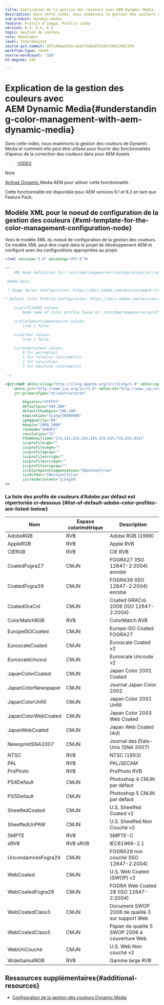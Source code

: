 ```yaml
---
title: Explication de la gestion des couleurs avec AEM Dynamic Media
description: Dans cette vidéo, nous examinons la gestion des couleurs de Dynamic Media et comment elle peut être utilisée pour fournir des fonctionnalités d’aperçu de la correction des couleurs dans pour AEM Assets.
sub-product: dynamic-media
feature: Profils d’image, Profils vidéo
version: 6.3, 6.4, 6.5
topic: Gestion de contenu
role: Developer
level: Intermediate
source-git-commit: d9714b9a291ec3ee5f3dba9723de72bb120d2149
workflow-type: tm+mt
source-wordcount: '328'
ht-degree: 24%

---
```



# Explication de la gestion des couleurs avec AEM Dynamic Media{#understanding-color-management-with-aem-dynamic-media}

Dans cette vidéo, nous examinons la gestion des couleurs de Dynamic Media et comment elle peut être utilisée pour fournir des fonctionnalités d’aperçu de la correction des couleurs dans pour AEM Assets.

>[!VIDEO](https://video.tv.adobe.com/v/16792/?quality=9&learn=on)

>[!NOTE]
>
>[Activez Dynamic ](https://docs.adobe.com/docs/en/aem/6-0/administer/integration/dynamic-media/enabling-dynamic-media.html) Media AEM pour utiliser cette fonctionnalité.

Cette fonctionnalité est disponible pour AEM versions 6.1 et 6.2 en tant que Feature Pack.

## Modèle XML pour le noeud de configuration de la gestion des couleurs {#xml-template-for-the-color-management-configuration-node}

Voici le modèle XML du noeud de configuration de la gestion des couleurs. Ce modèle XML peut être copié dans le projet de développement AEM et configuré avec les configurations appropriées au projet.

```xml
<?xml version="1.0" encoding="UTF-8"?>

<!--
    XML Node definition for: /etc/dam/imageserver/configuration/jcr:content/settings

 Adobe Docs

 * Image Server Configuration: https://docs.adobe.com/docs/en/aem/6-2/administer/content/dynamic-media/config-dynamic.html#Configuring%20Dynamic%20Media%20Image%20Settings

* Default Color Profile Configuration: https://docs.adobe.com/docs/en/aem/6-1/administer/content/dynamic-media/config-dynamic.html#Configuring%20the%20default%20color%20profiles

    iccprofileXXX values:
        Node name of color profile found at: /etc/dam/imageserver/profiles

    iccblackpointcompensation values:
        true | false

    iccdither values:
        true | false

    iccrenderintent values:
        0 for perceptual
        1 for relative colorimetric
        2 for saturation
        3 for absolute colorimetric

-->

<jcr:root xmlns:sling="http://sling.apache.org/jcr/sling/1.0" xmlns:cq="http://www.day.com/jcr/cq/1.0"
    xmlns:jcr="http://www.jcp.org/jcr/1.0" xmlns:nt="http://www.jcp.org/jcr/nt/1.0"
    jcr:primaryType="nt:unstructured"

        bkgcolor="FFFFFF"
        defaultpix="300,300"
        defaultthumbpix="100,100"
        expiration="{Long}36000000"
        jpegquality="80"
        maxpix="2000,2000"
        resmode="SHARP2"
        resolution="72"
        thumbnailtime="[1%,11%,21%,31%,41%,51%,61%,71%,81%,91%]"
        iccprofilergb=""
        iccprofilecmyk=""
        iccprofilegray=""
        iccprofilesrcrgb=""
        iccprofilesrccmyk=""
        iccprofilesrcgray=""
        iccblackpointcompensation="{Boolean}true"
        iccdither="{Boolean}false"
        iccrenderintent="{Long}0"
/>
```

### La liste des profils de couleurs d’Adobe par défaut est répertoriée ci-dessous {#list-of-default-adobe-color-profiles-are-listed-below}

| Nom | Espace colorimétrique | Description |
| ------------------- | ---------- | ------------------------------------- |
| AdobeRGB | RVB | Adobe RGB (1998) |
| AppleRGB | RVB | Apple RVB |
| CIERGB | RVB | CIE RVB |
| CoatedFogra27 | CMJN | FOGRA27 (ISO 12647-2:2004) enrobé |
| CoatedFogra39 | CMJN | FOGRA39 (ISO 12647-2:2004) enrobé |
| CoatedGraCol | CMJN | Coated GRACoL 2006 (ISO 12647-2:2004) |
| ColorMatchRGB | RVB | ColorMatch RVB |
| EuropeISOCoated | CMJN | Europe ISO Coated FOGRA27 |
| EuroscaleCoated | CMJN | Euroscale Coated v2 |
| EuroscaleUncoul | CMJN | Euroscale Uncoute v2 |
| JapanColorCoated | CMJN | Japan Color 2001 Coated |
| JapanColorNewspaper | CMJN | Journal Japan Color 2002 |
| JapanColorUnfill | CMJN | Japan Color 2001 Unfill |
| JapanColorWebCoated | CMJN | Japan Color 2003 Web Coated |
| JapanWebCoated | CMJN | Japan Web Coated (Ad) |
| NewsprintSNA2007 | CMJN | Journal des États-Unis (SNA 2007) |
| NTSC | RVB | NTSC (1953) |
| PAL | RVB | PAL/SECAM |
| ProPhoto | RVB | ProPhoto RVB |
| PS4Default | CMJN | Photoshop 4 CMJN par défaut |
| PS5Default | CMJN | Photoshop 5 CMJN par défaut |
| SheetfedCoated | CMJN | U.S. Sheetfed Coated v2 |
| SheetfedUnPAW | CMJN | U.S. Sheetfed Non Couché v2 |
| SMPTE | RVB | SMPTE-C |
| sRVB | RVB sRVB | IEC61966-2.1 |
| UncondamnésFogra29 | CMJN | FOGRA29 non couché (ISO 12647-2:2004) |
| WebCoated | CMJN | U.S. Web Coated (SWOP) v2 |
| WebCoatedFogra28 | CMJN | FOGRA Web Coated 28 (ISO 12647-2:2004) |
| WebCoatedClass3 | CMJN | Document SWOP 2006 de qualité 3 sur support Web |
| WebCoatedClass5 | CMJN | Papier de qualité 5 SWOP 2006 à couverture Web |
| WebUnCouché | CMJN | U.S. Web Non couché v2 |
| WideGamutRGB | RVB | Gamme large RVB |

## Ressources supplémentaires{#additional-resources}

* [Configuration de la gestion des couleurs Dynamic Media](https://helpx.adobe.com/experience-manager/6-5/assets/using/config-dynamic.html#ConfiguringDynamicMediaColorManagement)
